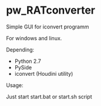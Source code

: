 # pw_RATconverter
Simple GUI for iconvert programm

For windows and linux.

Depending:
- Python 2.7
- PySide
- iconvert (Houdini utility)

Usage:

Just start start.bat or start.sh script

